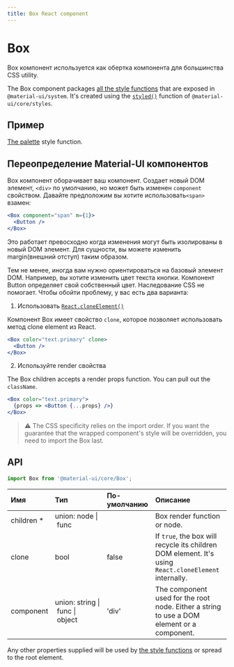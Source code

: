 ```yaml
---
title: Box React component
---
```


# Box

<p class="description">Box компонент используется как обертка компонента для большинства CSS utility.</p>

The Box component packages [all the style functions](/system/basics/#all-inclusive) that are exposed in `@material-ui/system`. It's created using the [`styled()`](/styles/api/#styled-style-function-component) function of `@material-ui/core/styles`.

## Пример

[The palette](/system/palette/) style function.

## Переопределение Material-UI компонентов

Box компонент оборачивает ваш компонент. Создает новый DOM элемент, `<div>` по умолчанию, но может быть изменен `component` свойством. Давайте предположим вы хотите использовать`<span>` взамен:

```jsx
<Box component="span" m={1}>
  <Button />
</Box>
```

Это работает превосходно когда изменения могут быть изолированы в новый DOM элемент. Для сущности, вы можете изменить margin(внешний отступ) таким образом.

Тем не менее, иногда вам нужно ориентироваться на базовый элемент DOM. Например, вы хотите изменить цвет текста кнопки. Компонент Button определяет свой собственный цвет. Наследование CSS не помогает. Чтобы обойти проблему, у вас есть два варианта:

1. Использовать [`React.cloneElement()`](https://reactjs.org/docs/react-api.html#cloneelement)

Компонент Box имеет свойство `clone`, которое позволяет использовать метод clone element из React.

```jsx
<Box color="text.primary" clone>
  <Button />
</Box>
```

2. Используйте render свойства

The Box children accepts a render props function. You can pull out the `className`.

```jsx
<Box color="text.primary">
  {props => <Button {...props} />}
</Box>
```

> ⚠️ The CSS specificity relies on the import order. If you want the guarantee that the wrapped component's style will be overridden, you need to import the Box last.

## API

```jsx
import Box from '@material-ui/core/Box';
```

| Имя                                                     | Тип                                                                                                               | По-умолчанию                            | Описание                                                                                              |
|:------------------------------------------------------- |:----------------------------------------------------------------------------------------------------------------- |:--------------------------------------- |:----------------------------------------------------------------------------------------------------- |
| <span class="prop-name required">children&nbsp;*</span> | <span class="prop-type">union:&nbsp;node&nbsp;&#124;<br />&nbsp;func<br /></span>                                 |                                         | Box render function or node.                                                                          |
| <span class="prop-name">clone</span>                    | <span class="prop-type">bool</span>                                                                               | <span class="prop-default">false</span> | If `true`, the box will recycle its children DOM element. It's using `React.cloneElement` internally. |
| <span class="prop-name">component</span>                | <span class="prop-type">union:&nbsp;string&nbsp;&#124;<br />&nbsp;func&nbsp;&#124;<br />&nbsp;object<br /></span> | <span class="prop-default">'div'</span> | The component used for the root node. Either a string to use a DOM element or a component.            |


Any other properties supplied will be used by [the style functions](/system/basics/#all-inclusive) or spread to the root element.